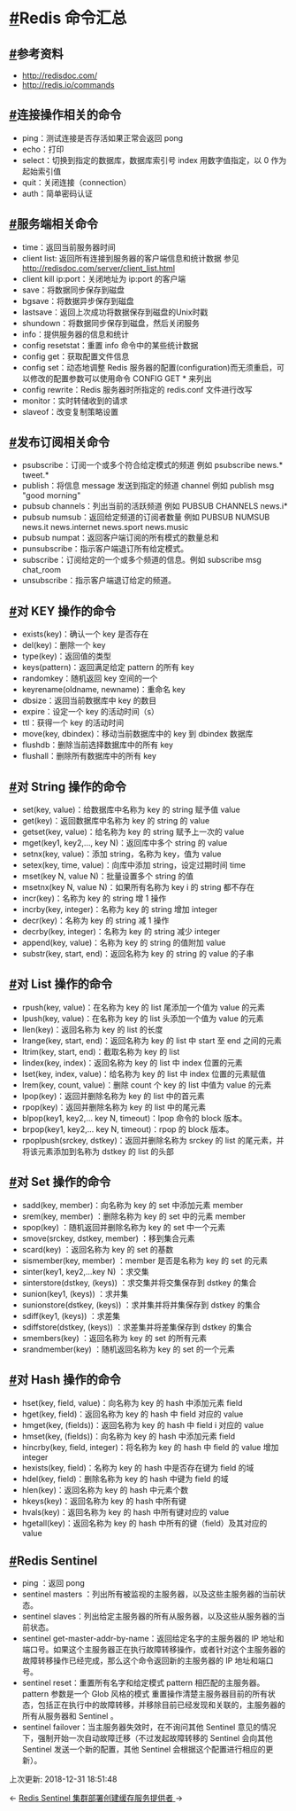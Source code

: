 # [#](https://funtl.com/zh/apache-dubbo-codeing/Redis-命令汇总.html#redis-命令汇总)Redis 命令汇总

## [#](https://funtl.com/zh/apache-dubbo-codeing/Redis-命令汇总.html#参考资料)参考资料

- http://redisdoc.com/
- http://redis.io/commands

## [#](https://funtl.com/zh/apache-dubbo-codeing/Redis-命令汇总.html#连接操作相关的命令)连接操作相关的命令

- ping：测试连接是否存活如果正常会返回 pong
- echo：打印
- select：切换到指定的数据库，数据库索引号 index 用数字值指定，以 0 作为起始索引值
- quit：关闭连接（connection）
- auth：简单密码认证

## [#](https://funtl.com/zh/apache-dubbo-codeing/Redis-命令汇总.html#服务端相关命令)服务端相关命令

- time：返回当前服务器时间
- client list: 返回所有连接到服务器的客户端信息和统计数据 参见 http://redisdoc.com/server/client_list.html
- client kill ip:port：关闭地址为 ip:port 的客户端
- save：将数据同步保存到磁盘
- bgsave：将数据异步保存到磁盘
- lastsave：返回上次成功将数据保存到磁盘的Unix时戳
- shundown：将数据同步保存到磁盘，然后关闭服务
- info：提供服务器的信息和统计
- config resetstat：重置 info 命令中的某些统计数据
- config get：获取配置文件信息
- config set：动态地调整 Redis 服务器的配置(configuration)而无须重启，可以修改的配置参数可以使用命令 CONFIG GET * 来列出
- config rewrite：Redis 服务器时所指定的 redis.conf 文件进行改写
- monitor：实时转储收到的请求
- slaveof：改变复制策略设置

## [#](https://funtl.com/zh/apache-dubbo-codeing/Redis-命令汇总.html#发布订阅相关命令)发布订阅相关命令

- psubscribe：订阅一个或多个符合给定模式的频道 例如 psubscribe news.* tweet.*
- publish：将信息 message 发送到指定的频道 channel 例如 publish msg "good morning"
- pubsub channels：列出当前的活跃频道 例如 PUBSUB CHANNELS news.i*
- pubsub numsub：返回给定频道的订阅者数量 例如 PUBSUB NUMSUB news.it news.internet news.sport news.music
- pubsub numpat：返回客户端订阅的所有模式的数量总和
- punsubscribe：指示客户端退订所有给定模式。
- subscribe：订阅给定的一个或多个频道的信息。例如 subscribe msg chat_room
- unsubscribe：指示客户端退订给定的频道。

## [#](https://funtl.com/zh/apache-dubbo-codeing/Redis-命令汇总.html#对-key-操作的命令)对 KEY 操作的命令

- exists(key)：确认一个 key 是否存在
- del(key)：删除一个 key
- type(key)：返回值的类型
- keys(pattern)：返回满足给定 pattern 的所有 key
- randomkey：随机返回 key 空间的一个
- keyrename(oldname, newname)：重命名 key
- dbsize：返回当前数据库中 key 的数目
- expire：设定一个 key 的活动时间（s）
- ttl：获得一个 key 的活动时间
- move(key, dbindex)：移动当前数据库中的 key 到 dbindex 数据库
- flushdb：删除当前选择数据库中的所有 key
- flushall：删除所有数据库中的所有 key

## [#](https://funtl.com/zh/apache-dubbo-codeing/Redis-命令汇总.html#对-string-操作的命令)对 String 操作的命令

- set(key, value)：给数据库中名称为 key 的 string 赋予值 value
- get(key)：返回数据库中名称为 key 的 string 的 value
- getset(key, value)：给名称为 key 的 string 赋予上一次的 value
- mget(key1, key2,…, key N)：返回库中多个 string 的 value
- setnx(key, value)：添加 string，名称为 key，值为 value
- setex(key, time, value)：向库中添加 string，设定过期时间 time
- mset(key N, value N)：批量设置多个 string 的值
- msetnx(key N, value N)：如果所有名称为 key i 的 string 都不存在
- incr(key)：名称为 key 的 string 增 1 操作
- incrby(key, integer)：名称为 key 的 string 增加 integer
- decr(key)：名称为 key 的 string 减 1 操作
- decrby(key, integer)：名称为 key 的 string 减少 integer
- append(key, value)：名称为 key 的 string 的值附加 value
- substr(key, start, end)：返回名称为 key 的 string 的 value 的子串

## [#](https://funtl.com/zh/apache-dubbo-codeing/Redis-命令汇总.html#对-list-操作的命令)对 List 操作的命令

- rpush(key, value)：在名称为 key 的 list 尾添加一个值为 value 的元素
- lpush(key, value)：在名称为 key 的 list 头添加一个值为 value 的元素
- llen(key)：返回名称为 key 的 list 的长度
- lrange(key, start, end)：返回名称为 key 的 list 中 start 至 end 之间的元素
- ltrim(key, start, end)：截取名称为 key 的 list
- lindex(key, index)：返回名称为 key 的 list 中 index 位置的元素
- lset(key, index, value)：给名称为 key 的 list 中 index 位置的元素赋值
- lrem(key, count, value)：删除 count 个 key 的 list 中值为 value 的元素
- lpop(key)：返回并删除名称为 key 的 list 中的首元素
- rpop(key)：返回并删除名称为 key 的 list 中的尾元素
- blpop(key1, key2,… key N, timeout)：lpop 命令的 block 版本。
- brpop(key1, key2,… key N, timeout)：rpop 的 block 版本。
- rpoplpush(srckey, dstkey)：返回并删除名称为 srckey 的 list 的尾元素，并将该元素添加到名称为 dstkey 的 list 的头部

## [#](https://funtl.com/zh/apache-dubbo-codeing/Redis-命令汇总.html#对-set-操作的命令)对 Set 操作的命令

- sadd(key, member)：向名称为 key 的 set 中添加元素 member
- srem(key, member) ：删除名称为 key 的 set 中的元素 member
- spop(key) ：随机返回并删除名称为 key 的 set 中一个元素
- smove(srckey, dstkey, member) ：移到集合元素
- scard(key) ：返回名称为 key 的 set 的基数
- sismember(key, member) ：member 是否是名称为 key 的 set 的元素
- sinter(key1, key2,…key N) ：求交集
- sinterstore(dstkey, (keys)) ：求交集并将交集保存到 dstkey 的集合
- sunion(key1, (keys)) ：求并集
- sunionstore(dstkey, (keys)) ：求并集并将并集保存到 dstkey 的集合
- sdiff(key1, (keys)) ：求差集
- sdiffstore(dstkey, (keys)) ：求差集并将差集保存到 dstkey 的集合
- smembers(key) ：返回名称为 key 的 set 的所有元素
- srandmember(key) ：随机返回名称为 key 的 set 的一个元素

## [#](https://funtl.com/zh/apache-dubbo-codeing/Redis-命令汇总.html#对-hash-操作的命令)对 Hash 操作的命令

- hset(key, field, value)：向名称为 key 的 hash 中添加元素 field
- hget(key, field)：返回名称为 key 的 hash 中 field 对应的 value
- hmget(key, (fields))：返回名称为 key 的 hash 中 field i 对应的 value
- hmset(key, (fields))：向名称为 key 的 hash 中添加元素 field
- hincrby(key, field, integer)：将名称为 key 的 hash 中 field 的 value 增加 integer
- hexists(key, field)：名称为 key 的 hash 中是否存在键为 field 的域
- hdel(key, field)：删除名称为 key 的 hash 中键为 field 的域
- hlen(key)：返回名称为 key 的 hash 中元素个数
- hkeys(key)：返回名称为 key 的 hash 中所有键
- hvals(key)：返回名称为 key 的 hash 中所有键对应的 value
- hgetall(key)：返回名称为 key 的 hash 中所有的键（field）及其对应的 value

## [#](https://funtl.com/zh/apache-dubbo-codeing/Redis-命令汇总.html#redis-sentinel)Redis Sentinel

- ping ：返回 pong
- sentinel masters ：列出所有被监视的主服务器，以及这些主服务器的当前状态。
- sentinel slaves：列出给定主服务器的所有从服务器，以及这些从服务器的当前状态。
- sentinel get-master-addr-by-name：返回给定名字的主服务器的 IP 地址和端口号。如果这个主服务器正在执行故障转移操作，或者针对这个主服务器的故障转移操作已经完成，那么这个命令返回新的主服务器的 IP 地址和端口号。
- sentinel reset：重置所有名字和给定模式 pattern 相匹配的主服务器。pattern 参数是一个 Glob 风格的模式 重置操作清楚主服务器目前的所有状态，包括正在执行中的故障转移，并移除目前已经发现和关联的，主服务器的所有从服务器和 Sentinel 。
- sentinel failover：当主服务器失效时，在不询问其他 Sentinel 意见的情况下，强制开始一次自动故障迁移（不过发起故障转移的 Sentinel 会向其他 Sentinel 发送一个新的配置，其他 Sentinel 会根据这个配置进行相应的更新）。

上次更新: 2018-12-31 18:51:48

← [Redis Sentinel 集群部署](https://funtl.com/zh/apache-dubbo-codeing/Redis-Sentinel-集群部署.html)[创建缓存服务提供者 ](https://funtl.com/zh/apache-dubbo-codeing/创建缓存服务提供者.html)→